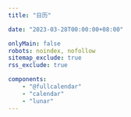 ```yaml
---
title: "日历"

date: "2023-03-28T00:00:00+08:00"

onlyMain: false
robots: noindex, nofollow
sitemap_exclude: true
rss_exclude: true

components:
    - "@fullcalendar"
    - "calendar"
    - "lunar"
---
```

